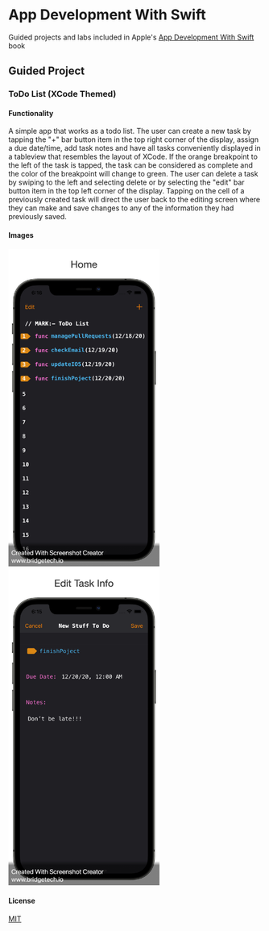 # App Development With Swift

Guided projects and labs included in Apple's [App Development With Swift](https://books.apple.com/us/book/app-development-with-swift/id1219117996) book

## Guided Project 
### ToDo List (XCode Themed)

#### Functionality 
A simple app that works as a todo list. The user can create a new task by tapping the "+" bar button item in the top right corner of the display, assign a due date/time, add task notes and have all tasks conveniently displayed in a tableview that resembles the layout of XCode. If the orange breakpoint to the left of the task is tapped, the task can be considered as complete and the color of the breakpoint will change to green. The user can delete a task by swiping to the left and selecting delete or by selecting the "edit" bar button item in the top left corner of the display. Tapping on the cell of a previously created task will direct the user back to the editing screen where they can make and save changes to any of the information they had previously saved. 

#### Images 

<img src="https://github.com/benreeps/App-Development-With-Swift/blob/master/Images/ToDoList-HomeScreen.png" width="300" height="630" /> <img src="https://github.com/benreeps/App-Development-With-Swift/blob/master/Images/ToDoList-EditScreen.png" width="300" height="630" />

#### License

[MIT](https://choosealicense.com/licenses/mit/)

